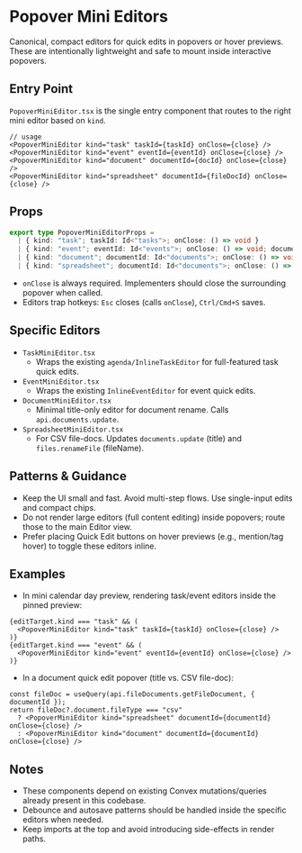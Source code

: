 # Popover Mini Editors

Canonical, compact editors for quick edits in popovers or hover previews. These are intentionally lightweight and safe to mount inside interactive popovers.

## Entry Point

`PopoverMiniEditor.tsx` is the single entry component that routes to the right mini editor based on `kind`.

```tsx
// usage
<PopoverMiniEditor kind="task" taskId={taskId} onClose={close} />
<PopoverMiniEditor kind="event" eventId={eventId} onClose={close} />
<PopoverMiniEditor kind="document" documentId={docId} onClose={close} />
<PopoverMiniEditor kind="spreadsheet" documentId={fileDocId} onClose={close} />
```

## Props

```ts
export type PopoverMiniEditorProps =
  | { kind: "task"; taskId: Id<"tasks">; onClose: () => void }
  | { kind: "event"; eventId: Id<"events">; onClose: () => void; documentIdForAssociation?: Id<"documents"> | null }
  | { kind: "document"; documentId: Id<"documents">; onClose: () => void }
  | { kind: "spreadsheet"; documentId: Id<"documents">; onClose: () => void };
```

- `onClose` is always required. Implementers should close the surrounding popover when called.
- Editors trap hotkeys: `Esc` closes (calls `onClose`), `Ctrl/Cmd+S` saves.

## Specific Editors

- `TaskMiniEditor.tsx`
  - Wraps the existing `agenda/InlineTaskEditor` for full-featured task quick edits.
- `EventMiniEditor.tsx`
  - Wraps the existing `InlineEventEditor` for event quick edits.
- `DocumentMiniEditor.tsx`
  - Minimal title-only editor for document rename. Calls `api.documents.update`.
- `SpreadsheetMiniEditor.tsx`
  - For CSV file-docs. Updates `documents.update` (title) and `files.renameFile` (fileName).

## Patterns & Guidance

- Keep the UI small and fast. Avoid multi-step flows. Use single-input edits and compact chips.
- Do not render large editors (full content editing) inside popovers; route those to the main Editor view.
- Prefer placing Quick Edit buttons on hover previews (e.g., mention/tag hover) to toggle these editors inline.

## Examples

- In mini calendar day preview, rendering task/event editors inside the pinned preview:

```tsx
{editTarget.kind === "task" && (
  <PopoverMiniEditor kind="task" taskId={taskId} onClose={close} />
)}
{editTarget.kind === "event" && (
  <PopoverMiniEditor kind="event" eventId={eventId} onClose={close} />
)}
```

- In a document quick edit popover (title vs. CSV file-doc):

```tsx
const fileDoc = useQuery(api.fileDocuments.getFileDocument, { documentId });
return fileDoc?.document.fileType === "csv"
  ? <PopoverMiniEditor kind="spreadsheet" documentId={documentId} onClose={close} />
  : <PopoverMiniEditor kind="document" documentId={documentId} onClose={close} />
```

## Notes

- These components depend on existing Convex mutations/queries already present in this codebase.
- Debounce and autosave patterns should be handled inside the specific editors when needed.
- Keep imports at the top and avoid introducing side-effects in render paths.
